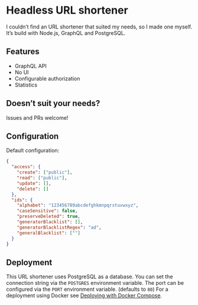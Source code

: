 # Headless URL shortener

I couldn’t find an URL shortener that suited my needs, so I made one myself.
It’s build with Node.js, GraphQL and PostgreSQL.

## Features
 - GraphQL API
 - No UI
 - Configurable authorization
 - Statistics
 
## Doesn’t suit your needs?

Issues and PRs welcome!

## Configuration

Default configuration:
```json
{
  "access": {
    "create": ["public"],
    "read": ["public"],
    "update": [],
    "delete": []
  },
  "ids": {
    "alphabet": "123456789abcdefghkmnpqrstuvwxyz",
    "caseSensitive": false,
    "preserveDeleted": true,
    "generatorBlacklist": [],
    "generatorBlacklistRegex": "ad",
    "generalBlacklist": [""]
  }
}
```

## Deployment

This URL shortener uses PostgreSQL as a database.
You can set the connection string via the `POSTGRES` environment variable.
The port can be configured via the `PORT` environment variable. (defaults to `80`)
For a deployment using Docker see [Deploying with Docker Compose](https://github.com/mbrandau/url-shortener/wiki/Deploying-with-Docker-Compose).
